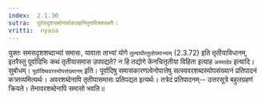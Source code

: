 ```yaml
---
index:  2.1.30
sutra:  पूर्वसदृशसमोनार्थकलहनिपुणमिश्रश्लक्ष्णैः।
vritti:  nyasa
---
```


युक्तः समसदृशशब्दाभ्यां समासः, यावाता ताभ्यां योगे `तुल्यार्थेरतुलोपमाभ्याम्` (2.3.72) इति तृतीयाविधानम्, इतरैस्तु पूर्वादिभिः कथं तृतीयासमास उपपद्यते? न हि तद्योगे केनचित्तृतीया विहिता इत्याह `अस्मादेव` इत्यादि। सुबोधम्।
`पूर्वादिष्ववरस्योपसंख्यानम्` इति। पूर्वादिषु समासकारणत्वेनोपात्तेषु सत्स्ववरशब्दस्योपसंख्यानं प्रतिपादनं कत्र्तव्यमित्यर्थः। अवरशब्देनापि तृतीयासमासः प्रतिपद्यत इत्यर्थः। तत्रेदं प्रतिपादनम्-- उत्तरसूत्रे बहुलग्रहणं क्रियते। तेनावरशब्देनापि समासो भवति॥
